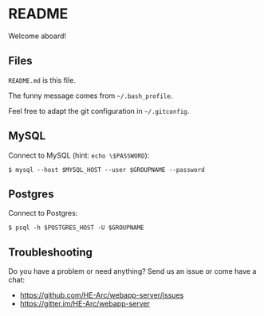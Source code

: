 # README

Welcome aboard!

## Files

`README.md` is this file.

The funny message comes from `~/.bash_profile`.

Feel free to adapt the git configuration in `~/.gitconfig`.

## MySQL

Connect to MySQL (hint: `echo \$PASSWORD`):

```
$ mysql --host $MYSQL_HOST --user $GROUPNAME --password
```

## Postgres

Connect to Postgres:

```
$ psql -h $POSTGRES_HOST -U $GROUPNAME
```

## Troubleshooting

Do you have a problem or need anything? Send us an issue or come have a chat:

- <https://github.com/HE-Arc/webapp-server/issues>
- <https://gitter.im/HE-Arc/webapp-server>
